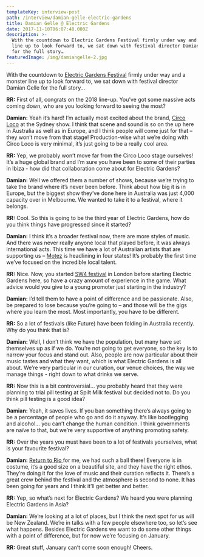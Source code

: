 ```yaml
---
templateKey: interview-post
path: /interview/damian-gelle-electric-gardens
title: Damian Gelle @ Electric Gardens
date: 2017-11-10T06:07:48.000Z
description: >-
  With the countdown to Electric Gardens Festival firmly under way and a monster
  line up to look forward to, we sat down with festival director Damian Gelle
  for the full story…
featuredImage: /img/damiangelle-2.jpg
---
```

With the countdown to [Electric Gardens Festival](https://www.facebook.com/electricgardensfestival/) firmly under way and a monster line up to look forward to, we sat down with festival director Damian Gelle for the full story…

**RR:** First of all, congrats on the 2018 line-up. You’ve got some massive acts coming down, who are you looking forward to seeing the most?

**Damian:** Yeah it’s hard! I’m actually most excited about the brand, [Circo Loco](https://www.facebook.com/circolocoibiza/) at the Sydney show. I think that scene and sound is so on the up here in Australia as well as in Europe, and I think people will come just for that – they won’t move from that stage! Production-wise what we’re doing with Circo Loco is very minimal, it’s just going to be a really cool area.

**RR:** Yep, we probably won’t move far from the Circo Loco stage ourselves! It’s a huge global brand and I’m sure you have been to some of their parties in Ibiza - how did that collaboration come about for Electric Gardens?

**Damian:** Well we offered them a number of shows, because we’re trying to take the brand where it’s never been before. Think about how big it is in Europe, but the biggest show they’ve done here in Australia was just 4,000 capacity over in Melbourne. We wanted to take it to a festival, where it belongs.

**RR:** Cool. So this is going to be the third year of Electric Gardens, how do you think things have progressed since it started?

**Damian:** I think it’s a broader festival now, there are more styles of music. And there was never really anyone local that played before, it was always international acts. This time we have a lot of Australian artists that are supporting us – [Motez](https://www.facebook.com/motez.music/) is headlining in four states! It’s probably the first time we’ve focused on the incredible local talent. 

**RR:** Nice. Now, you started [SW4 festival](https://www.facebook.com/southwestfour/) in London before starting Electric Gardens here, so have a crazy amount of experience in the game. What advice would you give to a young promoter just starting in the industry?

**Damian:** I’d tell them to have a point of difference and be passionate. Also, be prepared to lose because you’re going to – and those will be the gigs where you learn the most. Most importantly, you have to be different.

**RR:** So a lot of festivals (like Future) have been folding in Australia recently. Why do you think that is?

**Damian:** Well, I don’t think we have the population, but many have set themselves up as if we do. You’re not going to get everyone, so the key is to narrow your focus and stand out. Also, people are now particular about their music tastes and what they want, which is what Electric Gardens is all about. We’re very particular in our curation, our venue choices, the way we manage things - right down to what drinks we serve. 

**RR:** Now this is a bit controversial… you probably heard that they were planning to trial pill testing at Spilt Milk festival but decided not to. Do you think pill testing is a good idea?

**Damian:** Yeah, it saves lives. If you ban something there’s always going to be a percentage of people who go and do it anyway. It’s like bootlegging and alcohol… you can’t change the human condition. I think governments are naïve to that, but we’re very supportive of anything promoting safety. 

**RR:** Over the years you must have been to a lot of festivals yourselves, what is your favourite festival?

**Damian:** [Return to Rio ](https://www.facebook.com/ReturnToRio/)for me, we had such a ball there! Everyone is in costume, it’s a good size on a beautiful site, and they have the right ethos. They’re doing it for the love of music and their curation reflects it. There’s a great crew behind the festival and the atmosphere is second to none. It has been going for years and I think it’ll get better and better.

**RR:** Yep, so what’s next for Electric Gardens? We heard you were planning Electric Gardens in Asia?

**Damian:** We’re looking at a lot of places, but I think the next spot for us will be New Zealand. We’re in talks with a few people elsewhere too, so let’s see what happens. Besides Electric Gardens we want to do some other things with a point of difference, but for now we’re focusing on January.

**RR:** Great stuff, January can’t come soon enough! Cheers.
